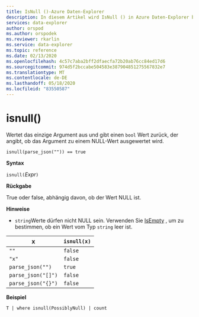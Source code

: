```yaml
---
title: IsNull ()-Azure Daten-Explorer
description: In diesem Artikel wird IsNull () in Azure Daten-Explorer beschrieben.
services: data-explorer
author: orspod
ms.author: orspodek
ms.reviewer: rkarlin
ms.service: data-explorer
ms.topic: reference
ms.date: 02/13/2020
ms.openlocfilehash: 4c57c7aba2bff2dfaecfa72b20ab76cc84ed17d6
ms.sourcegitcommit: 974d5f2bccabe504583e387904851275567832e7
ms.translationtype: MT
ms.contentlocale: de-DE
ms.lasthandoff: 05/18/2020
ms.locfileid: "83550587"
---
```

# <a name="isnull"></a>isnull()

Wertet das einzige Argument aus und gibt einen `bool` Wert zurück, der angibt, ob das Argument zu einem NULL-Wert ausgewertet wird.

```kusto
isnull(parse_json("")) == true
```

**Syntax**

`isnull(`*Expr*`)`

**Rückgabe**

True oder false, abhängig davon, ob der Wert NULL ist.

**Hinweise**

* `string`Werte dürfen nicht NULL sein. Verwenden Sie [IsEmpty](./isemptyfunction.md) , um zu bestimmen, ob ein Wert vom Typ `string` leer ist.

|x                |`isnull(x)`|
|-----------------|-----------|
|`""`             |`false`    |
|`"x"`            |`false`    |
|`parse_json("")`  |`true`     |
|`parse_json("[]")`|`false`    |
|`parse_json("{}")`|`false`    |

**Beispiel**

```kusto
T | where isnull(PossiblyNull) | count
```
